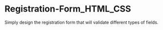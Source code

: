 # Registration-Form_HTML_CSS
Simply design the registration form that will validate different types of fields.
